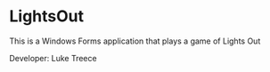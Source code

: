 # LightsOut

This is a Windows Forms application that plays a game of Lights Out

Developer: Luke Treece
